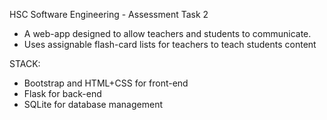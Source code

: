 HSC Software Engineering - Assessment Task 2

- A web-app designed to allow teachers and students to communicate.
- Uses assignable flash-card lists for teachers to teach students content

STACK:
- Bootstrap and HTML+CSS for front-end
- Flask for back-end
- SQLite for database management
